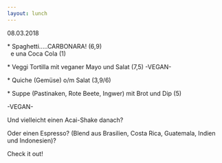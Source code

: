 ```yaml
---
layout: lunch
---
```


08.03.2018

\* Spaghetti.....CARBONARA! (6,9)<br>&nbsp; e una Coca Cola (1)

\* Veggi Tortilla mit veganer Mayo und Salat (7,5) -VEGAN-

\* Quiche (Gem&uuml;se) o/m Salat (3,9/6)

\* Suppe (Pastinaken, Rote Beete, Ingwer) mit Brot und Dip (5)

-VEGAN-

Und vielleicht einen Acai-Shake danach?

Oder einen Espresso? (Blend aus Brasilien, Costa Rica, Guatemala, Indien und Indonesien)?

Check it out!